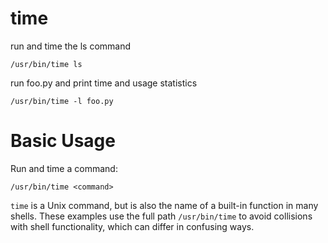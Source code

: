 # time

run and time the ls command

    /usr/bin/time ls


run foo.py and print time and usage statistics

    /usr/bin/time -l foo.py



# Basic Usage

Run and time a command:

    /usr/bin/time <command>


`time` is a Unix command, but is also the name of a built-in function in many
shells. These examples use the full path `/usr/bin/time` to avoid collisions
with shell functionality, which can differ in confusing ways.


